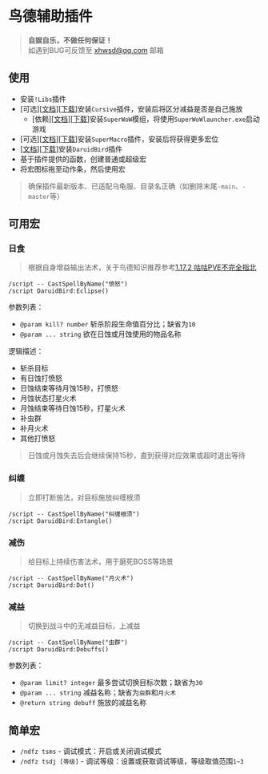 # 鸟德辅助插件

> __自娱自乐，不做任何保证！__  
> 如遇到BUG可反馈至 xhwsd@qq.com 邮箱


## 使用
- 安装`!Libs`插件
- [可选][[文档](https://github.com/pepopo978/Cursive/)][[下载](https://ghgo.xyz/https://github.com/pepopo978/Cursive/archive/master.zip)]安装`Cursive`插件，安装后将区分减益是否是自己施放
    - [依赖][[文档](https://github.com/balakethelock/SuperWoW/)][[下载](https://ghgo.xyz/https://github.com/balakethelock/SuperWoW/releases/download/Release/SuperWoW.release.1.3.zip)]安装`SuperWoW`模组，将使用`SuperWoWlauncher.exe`启动游戏
- [可选][[文档](https://github.com/xhwsd/SuperMacro/)][[下载](https://ghgo.xyz/https://github.com/xhwsd/SuperMacro/archive/master.zip)]安装`SuperMacro`插件，安装后将获得更多宏位
- [[文档](https://github.com/xhwsd/DaruidBird/)][[下载](https://ghgo.xyz/https://github.com/xhwsd/DaruidBird/archive/master.zip)]安装`DaruidBird`插件
- 基于插件提供的函数，创建普通或超级宏
- 将宏图标拖至动作条，然后使用宏

> 确保插件最新版本、已适配乌龟服、目录名正确（如删除末尾`-main`、`-master`等）


## 可用宏


### 日食

> 根据自身增益输出法术，关于鸟德知识推荐参考[1.17.2 咕咕PVE不完全指北](https://luntan.turtle-wow.org/viewtopic.php?t=1241)

```
/script -- CastSpellByName("愤怒")
/script DaruidBird:Eclipse()
```

参数列表：
- `@param kill? number` 斩杀阶段生命值百分比；缺省为`10`
- `@param ... string` 欲在日蚀或月蚀使用的物品名称

逻辑描述：
- 斩杀目标
- 有日蚀打愤怒
- 日蚀结束等待月蚀15秒，打愤怒
- 月蚀状态打星火术
- 月蚀结束等待日蚀15秒，打星火术
- 补虫群
- 补月火术
- 其他打愤怒

> 日蚀或月蚀失去后会继续保持15秒，直到获得对应效果或超时退出等待  


### 纠缠

> 立即打断施法，对目标施放纠缠根须

```
/script -- CastSpellByName("纠缠根须")
/script DaruidBird:Entangle()
```

### 减伤

> 给目标上持续伤害法术，用于磨死BOSS等场景

```
/script -- CastSpellByName("月火术")
/script DaruidBird:Dot()
```

### 减益

> 切换到战斗中的无减益目标，上减益

```
/script -- CastSpellByName("虫群")
/script DaruidBird:Debuffs()
```

参数列表：
- `@param limit? integer` 最多尝试切换目标次数；缺省为`30`
- `@param ... string` 减益名称；缺省为`虫群`和`月火术`
- `@return string debuff` 施放的减益名称


## 简单宏
- `/ndfz tsms` - 调试模式：开启或关闭调试模式
- `/ndfz tsdj [等级]` - 调试等级：设置或获取调试等级，等级取值范围`1~3`
